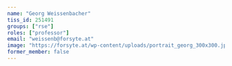```yaml
---
name: "Georg Weissenbacher"
tiss_id: 251491
groups: ["rse"]
roles: ["professor"]
email: "weissenb@forsyte.at"
image: "https://forsyte.at/wp-content/uploads/portrait_georg_300x300.jpg"
former_member: false
---
```


<!--
Your custom content goes here.
-->